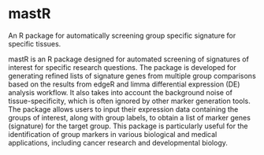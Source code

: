 # mastR
An R package for automatically screening group specific signature for specific tissues.

mastR is an R package designed for automated screening of signatures of interest for specific research questions. The package is developed for generating refined lists of signature genes from multiple group comparisons based on the results from edgeR and limma differential expression (DE) analysis workflow. It also takes into account the background noise of tissue-specificity, which is often ignored by other marker generation tools. The package allows users to input their expression data containing the groups of interest, along with group labels, to obtain a list of marker genes (signature) for the target group. This package is particularly useful for the identification of group markers in various biological and medical applications, including cancer research and developmental biology.
